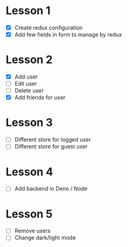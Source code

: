 # Lesson 1
- [x] Create redux configuration
- [x] Add few fields in form to manage by redux
# Lesson 2
- [x] Add user
- [ ] Edit user
- [ ] Delete user
- [x] Add friends for user
# Lesson 3
- [ ] Different store for logged user
- [ ] Different store for guest user
# Lesson 4
- [ ] Add backend in Deno / Node
# Lesson 5
- [ ] Remove users
- [ ] Change dark/light mode
